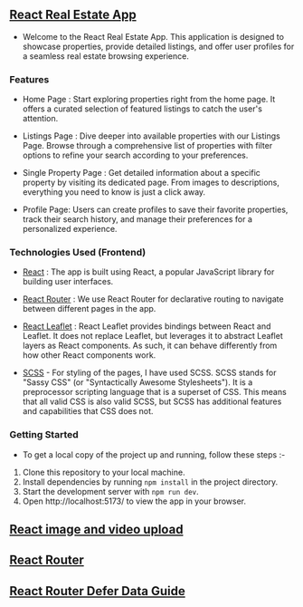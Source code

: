 
## [React Real Estate App]()
- Welcome to the React Real Estate App. This application is designed to showcase properties, provide detailed listings, and offer user profiles for a seamless real estate browsing experience.

### Features

- Home Page : Start exploring properties right from the home page. It offers a curated selection of featured listings to catch the user's attention.

- Listings Page : Dive deeper into available properties with our Listings Page. Browse through a comprehensive list of properties with filter options to refine your search according to your preferences.

- Single Property Page : Get detailed information about a specific property by visiting its dedicated page. From images to descriptions, everything you need to know is just a click away.

- Profile Page: Users can create profiles to save their favorite properties, track their search history, and manage their preferences for a personalized experience.

### Technologies Used (Frontend)

- [React](https://react.dev/) : The app is built using React, a popular JavaScript library for building user interfaces.

- [React Router](https://reactrouter.com/en/main) : We use React Router for declarative routing to navigate between different pages in the app.

- [React Leaflet](https://react-leaflet.js.org/) : React Leaflet provides bindings between React and Leaflet. It does not replace Leaflet, but leverages it to abstract Leaflet layers as React components. As such, it can behave differently from how other React components work.

- [SCSS](https://sass-lang.com/) - For styling of the pages, I have used SCSS. SCSS stands for "Sassy CSS" (or "Syntactically Awesome Stylesheets"). It is a preprocessor scripting language that is a superset of CSS. This means that all valid CSS is also valid SCSS, but SCSS has additional features and capabilities that CSS does not.

### Getting Started

- To get a local copy of the project up and running, follow these steps :-

1. Clone this repository to your local machine.
2. Install dependencies by running `npm install` in the project directory.
3. Start the development server with `npm run dev`.
4. Open  http://localhost:5173/ to view the app in your browser.

## [React image and video upload](https://cloudinary.com/documentation/react_image_and_video_upload)

## [React Router](https://reactrouter.com/en/main)

## [React Router Defer Data Guide](https://reactrouter.com/en/main/utils/defer)